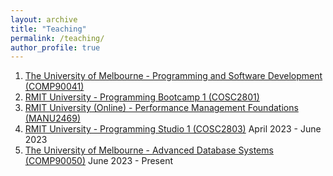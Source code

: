 ```yaml
---
layout: archive
title: "Teaching"
permalink: /teaching/
author_profile: true
---
```


1. [The University of Melbourne - Programming and Software Development (COMP90041)](https://handbook.unimelb.edu.au/2020/subjects/comp90041)
1. [RMIT University - Programming Bootcamp 1 (COSC2801)](http://www1.rmit.edu.au/courses/054079)
1. [RMIT University (Online) - Performance Management Foundations (MANU2469)](http://www1.rmit.edu.au/browse/;CURPOS=1?STYPE=ENTIRE&CLOCATION=Study+at+RMIT%2F&QRY=%2Btype%3Dflexible+%2Bsubtype%3Dheparta+%2Bkeywords%3D%28MANU2469%29+&course=MANU2469&title=&Search=Search)
1. [RMIT University - Programming Studio 1 (COSC2803)](http://www1.rmit.edu.au/courses/054081)
April 2023 - June 2023
1. [The University of Melbourne - Advanced Database Systems (COMP90050)](https://handbook.unimelb.edu.au/2023/subjects/comp90050)
June 2023 - Present